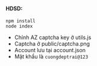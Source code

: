 #### HDSD:

```
npm install
node index
```
- Chỉnh AZ captcha key ở utils.js
- Captcha ở public/captcha.png
- Account lưu tại account.json
- Mật khẩu là `cuongdeptrai@123`